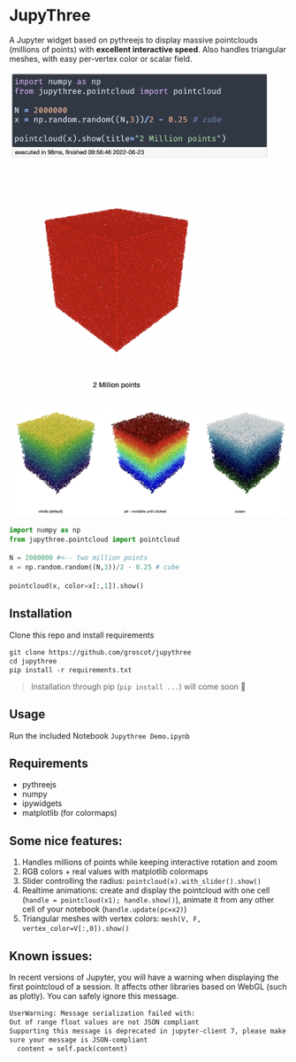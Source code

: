 # JupyThree

A Jupyter widget based on pythreejs to display massive pointclouds (millions of points)
with **excellent interactive speed**. Also handles triangular meshes, with easy per-vertex color or scalar field.

<img src="media/jupythree_basic.png" title="" alt="Basic usage" width="473">

![Colormaps](media/jupythree_colormaps.png)

```python
import numpy as np
from jupythree.pointcloud import pointcloud

N = 2000000 #<-- two million points
x = np.random.random((N,3))/2 - 0.25 # cube

pointcloud(x, color=x[:,1]).show()
```

## Installation

Clone this repo and install requirements

```
git clone https://github.com/groscot/jupythree
cd jupythree
pip install -r requirements.txt
```

> Installation through pip (`pip install ...`) will come soon 🙏

## Usage

Run the included Notebook `Jupythree Demo.ipynb`

## Requirements

- pythreejs
- numpy
- ipywidgets
- matplotlib (for colormaps)

## Some nice features:

1. Handles millions of points while keeping interactive rotation and zoom
2. RGB colors + real values with matplotlib colormaps
3. Slider controlling the radius: `pointcloud(x).with_slider().show()`
4. Realtime animations: create and display the pointcloud with one cell (`handle = pointcloud(x1); handle.show()`), animate it from any other cell of your notebook (`handle.update(pc=x2)`)
5. Triangular meshes with vertex colors: `mesh(V, F, vertex_color=V[:,0]).show()`

## Known issues:

In recent versions of Jupyter, you will have a warning when displaying the first pointcloud of a session. It affects other libraries based on WebGL (such as plotly). You can safely ignore this message.

```
UserWarning: Message serialization failed with:
Out of range float values are not JSON compliant
Supporting this message is deprecated in jupyter-client 7, please make sure your message is JSON-compliant
  content = self.pack(content)
```